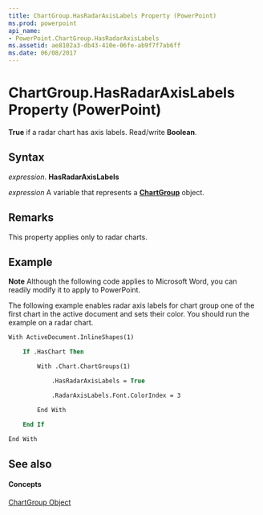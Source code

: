 ```yaml
---
title: ChartGroup.HasRadarAxisLabels Property (PowerPoint)
ms.prod: powerpoint
api_name:
- PowerPoint.ChartGroup.HasRadarAxisLabels
ms.assetid: ae8102a3-db43-410e-06fe-ab9f7f7ab6ff
ms.date: 06/08/2017
---
```



# ChartGroup.HasRadarAxisLabels Property (PowerPoint)

 **True** if a radar chart has axis labels. Read/write **Boolean**.


## Syntax

 _expression_. **HasRadarAxisLabels**

 _expression_ A variable that represents a **[ChartGroup](chartgroup-object-powerpoint.md)** object.


## Remarks

This property applies only to radar charts. 


## Example




 **Note**  Although the following code applies to Microsoft Word, you can readily modify it to apply to PowerPoint.

The following example enables radar axis labels for chart group one of the first chart in the active document and sets their color. You should run the example on a radar chart.




```vb
With ActiveDocument.InlineShapes(1)

    If .HasChart Then

        With .Chart.ChartGroups(1)

            .HasRadarAxisLabels = True

            .RadarAxisLabels.Font.ColorIndex = 3

        End With

    End If

End With


```


## See also


#### Concepts


[ChartGroup Object](chartgroup-object-powerpoint.md)


